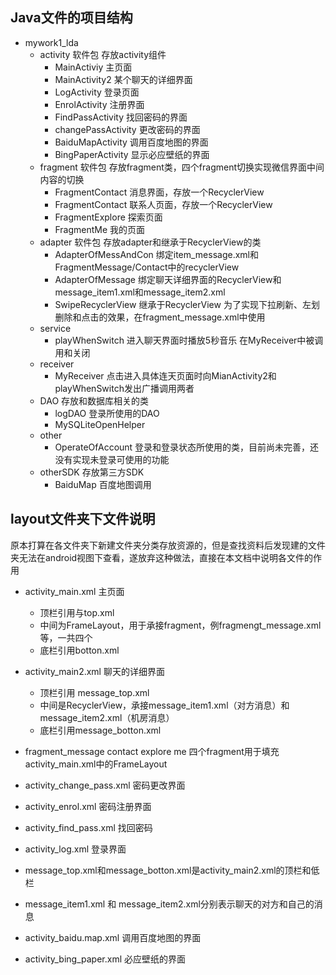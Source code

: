 ## Java文件的项目结构

* mywork1_lda
  * activity 软件包 存放activity组件
    * MainActiviy 主页面
    * MainActivity2 某个聊天的详细界面
    * LogActivity 登录页面
    * EnrolActivity 注册界面
    * FindPassActivity 找回密码的界面
    * changePassActivity 更改密码的界面
    * BaiduMapActivity 调用百度地图的界面
    * BingPaperActivity 显示必应壁纸的界面
  * fragment 软件包 存放fragment类，四个fragment切换实现微信界面中间内容的切换
    * FragmentContact 消息界面，存放一个RecyclerView
    * FragmentContact 联系人页面，存放一个RecyclerView
    * FragmentExplore 探索页面
    * FragmentMe 我的页面
  * adapter 软件包 存放adapter和继承于RecyclerView的类
    * AdapterOfMessAndCon 绑定item_message.xml和FragmentMessage/Contact中的recyclerView
    * AdapterOfMessage 绑定聊天详细界面的RecyclerView和message_item1.xml和message_item2.xml
    * SwipeRecyclerView 继承于RecyclerView 为了实现下拉刷新、左划删除和点击的效果，在fragment_message.xml中使用
  * service
    * playWhenSwitch 进入聊天界面时播放5秒音乐 在MyReceiver中被调用和关闭
  * receiver
    * MyReceiver 点击进入具体连天页面时向MianActivity2和playWhenSwitch发出广播调用两者
  * DAO 存放和数据库相关的类
    * logDAO 登录所使用的DAO
    * MySQLiteOpenHelper
  * other
    * OperateOfAccount 登录和登录状态所使用的类，目前尚未完善，还没有实现未登录可使用的功能
  * otherSDK 存放第三方SDK
    * BaiduMap 百度地图调用

## layout文件夹下文件说明

​	原本打算在各文件夹下新建文件夹分类存放资源的，但是查找资料后发现建的文件夹无法在android视图下查看，遂放弃这种做法，直接在本文档中说明各文件的作用

* activity_main.xml 主页面

  * 顶栏引用与top.xml
  * 中间为FrameLayout，用于承接fragment，例fragmengt_message.xml等，一共四个
  * 底栏引用botton.xml
* activity_main2.xml 聊天的详细界面

  * 顶栏引用 message_top.xml
  * 中间是RecyclerView，承接message_item1.xml（对方消息）和message_item2.xml（机房消息）
  * 底栏引用message_botton.xml
* fragment_message contact explore me 四个fragment用于填充activity_main.xml中的FrameLayout
* activity_change_pass.xml 密码更改界面
* activity_enrol.xml 密码注册界面
* activity_find_pass.xml 找回密码
* activity_log.xml 登录界面
* message_top.xml和message_botton.xml是activity_main2.xml的顶栏和低栏
* message_item1.xml 和 message_item2.xml分别表示聊天的对方和自己的消息
* activity_baidu.map.xml 调用百度地图的界面
* activity_bing_paper.xml 必应壁纸的界面